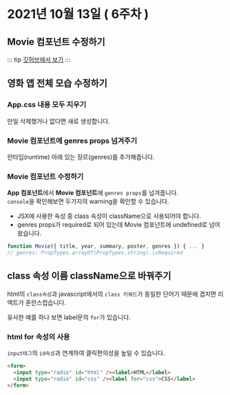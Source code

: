 # 2021년 10월 13일 ( 6주차 )

## Movie 컴포넌트 수정하기

::: tip
[깃허브에서 보기](https://dalcon10028.github.io/movie_app_2021/tree/master/docs/src/review-note/2021-10-13)
:::

## 영화 앱 전체 모습 수정하기

### App.css 내용 모두 지우기

만일 삭제했거나 없다면 새로 생성합니다.

### Movie 컴포넌트에 genres props 넘겨주기

런타임(runtime) 아래 있는 장르(genres)를 추가해줍니다.

### Movie 컴포넌트 수정하기

**App 컴포넌트**에서 **Movie 컴포넌트**에 `genres props`를 넘겨줍니다.  
`console`을 확인해보면 두가지의 warning을 확인할 수 있습니다.

- JSX에 사용한 속성 중 class 속성이 className으로 사용되어야 합니다.
- genres props가 required로 되어 있는데 Movie 컴포넌트에 undefined로 넘어 왔습니다.

```jsx
function Movie({ title, year, summary, poster, genres }) { ... }
// genres: PropTypes.arrayOf(PropTypes.string).isRequired
```

## class 속성 이름 className으로 바꿔주기

html의 `class속성`과 javascript에서의 `class 키워드`가 동일한 단어기 때문에 겹치면 리액트가 혼란스럽습니다.

유사한 예를 하나 보면 label문의 `for`가 있습니다.

### html for 속성의 사용

`input태그`의 `id속성`과 연계하여 클릭편의성을 높일 수 있습니다.

```html
<form>
  <input type="radio" id="html" /><label>HTML</label>
  <input type="radio" id="css" /><label for="css">CSS</label>
</form>
```
